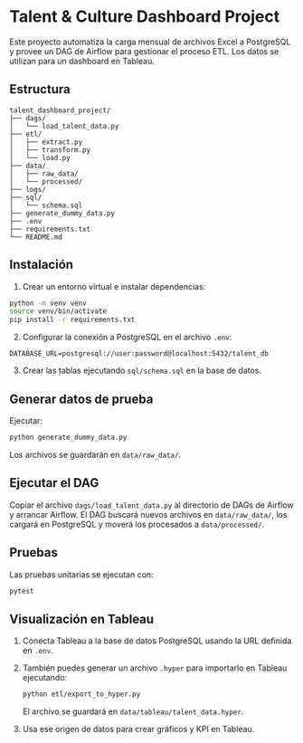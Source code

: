 # Talent & Culture Dashboard Project

Este proyecto automatiza la carga mensual de archivos Excel a PostgreSQL y provee un DAG de Airflow para gestionar el proceso ETL. Los datos se utilizan para un dashboard en Tableau.

## Estructura

```
talent_dashboard_project/
├── dags/
│   └── load_talent_data.py
├── etl/
│   ├── extract.py
│   ├── transform.py
│   └── load.py
├── data/
│   ├── raw_data/
│   └── processed/
├── logs/
├── sql/
│   └── schema.sql
├── generate_dummy_data.py
├── .env
├── requirements.txt
└── README.md
```

## Instalación

1. Crear un entorno virtual e instalar dependencias:

```bash
python -m venv venv
source venv/bin/activate
pip install -r requirements.txt
```

2. Configurar la conexión a PostgreSQL en el archivo `.env`:

```
DATABASE_URL=postgresql://user:password@localhost:5432/talent_db
```

3. Crear las tablas ejecutando `sql/schema.sql` en la base de datos.

## Generar datos de prueba

Ejecutar:

```bash
python generate_dummy_data.py
```

Los archivos se guardarán en `data/raw_data/`.

## Ejecutar el DAG

Copiar el archivo `dags/load_talent_data.py` al directorio de DAGs de Airflow y arrancar Airflow. El DAG buscará nuevos archivos en `data/raw_data/`, los cargará en PostgreSQL y moverá los procesados a `data/processed/`.

## Pruebas

Las pruebas unitarias se ejecutan con:

```bash
pytest
```

## Visualización en Tableau

1. Conecta Tableau a la base de datos PostgreSQL usando la URL definida en
   `.env`.
2. También puedes generar un archivo `.hyper` para importarlo en Tableau
   ejecutando:

   ```bash
   python etl/export_to_hyper.py
   ```

   El archivo se guardará en `data/tableau/talent_data.hyper`.
3. Usa ese origen de datos para crear gráficos y KPI en Tableau.
